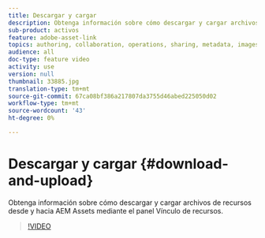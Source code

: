```yaml
---
title: Descargar y cargar
description: Obtenga información sobre cómo descargar y cargar archivos de recursos desde y hacia AEM Assets mediante el panel Vínculo de recursos.
sub-product: activos
feature: adobe-asset-link
topics: authoring, collaboration, operations, sharing, metadata, images, operations
audience: all
doc-type: feature video
activity: use
version: null
thumbnail: 33885.jpg
translation-type: tm+mt
source-git-commit: 67ca08bf386a217807da3755d46abed225050d02
workflow-type: tm+mt
source-wordcount: '43'
ht-degree: 0%

---
```



# Descargar y cargar {#download-and-upload}

Obtenga información sobre cómo descargar y cargar archivos de recursos desde y hacia AEM Assets mediante el panel Vínculo de recursos.

>[!VIDEO](https://video.tv.adobe.com/v/33885/?quality=12)
